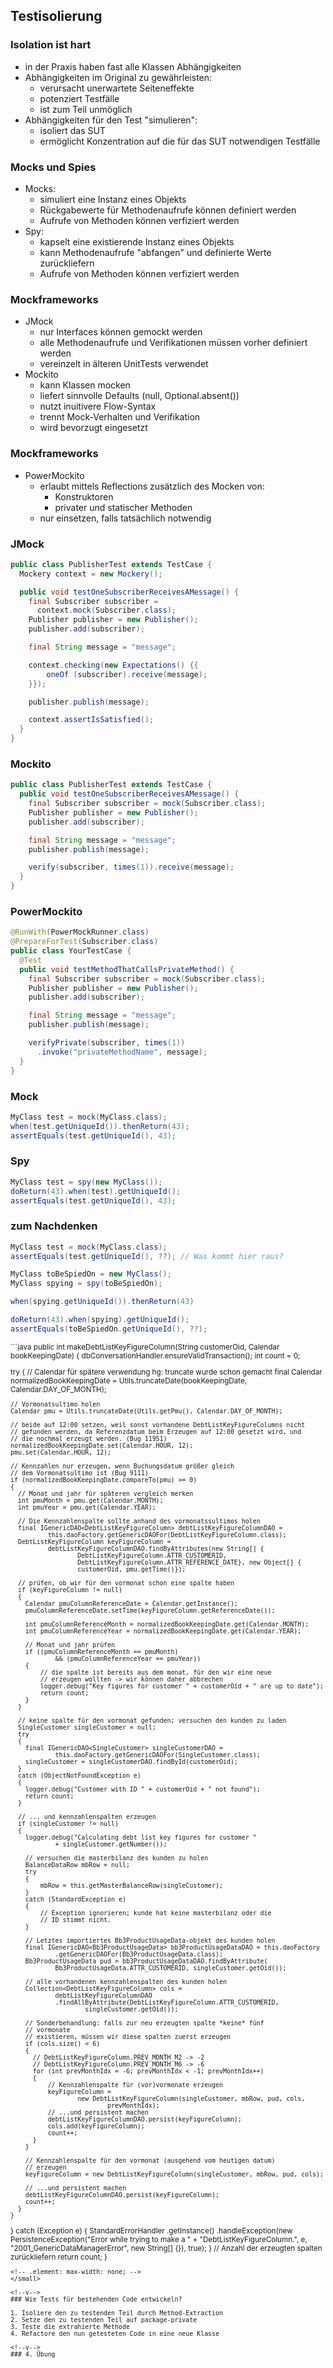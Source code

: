 <!--s-->
## Testisolierung

<!--v-->
### Isolation ist hart

* in der Praxis haben fast alle Klassen Abhängigkeiten
* Abhängigkeiten im Original zu gewährleisten:
  * verursacht unerwartete Seiteneffekte
  * potenziert Testfälle
  * ist zum Teil unmöglich
* Abhängigkeiten für den Test "simulieren": <!-- .element: class="fragment" data-fragment-index="2" -->
  * isoliert das SUT
  * ermöglicht Konzentration auf die für das SUT notwendigen Testfälle

<!--v-->
### Mocks und Spies

* Mocks:
  * simuliert eine Instanz eines Objekts
  * Rückgabewerte für Methodenaufrufe können definiert werden
  * Aufrufe von Methoden können verfiziert werden
* Spy:
  * kapselt eine existierende Instanz eines Objekts
  * kann Methodenaufrufe "abfangen" und definierte Werte zurückliefern
  * Aufrufe von Methoden können verfiziert werden

<!--v-->
### Mockframeworks

* JMock
  * nur Interfaces können gemockt werden
  * alle Methodenaufrufe und Verifikationen müssen vorher definiert werden
  * vereinzelt in älteren UnitTests verwendet
* Mockito
  * kann Klassen mocken
  * liefert sinnvolle Defaults (null, Optional.absent())
  * nutzt inuitivere Flow-Syntax
  * trennt Mock-Verhalten und Verifikation
  * wird bevorzugt eingesetzt

<!--v-->
### Mockframeworks

* PowerMockito
  * erlaubt mittels Reflections zusätzlich des Mocken von:
    * Konstruktoren
    * privater und statischer Methoden
  * nur einsetzen, falls tatsächlich notwendig

<!--v-->
### JMock

```java
public class PublisherTest extends TestCase {
  Mockery context = new Mockery();

  public void testOneSubscriberReceivesAMessage() {
    final Subscriber subscriber =
      context.mock(Subscriber.class);
    Publisher publisher = new Publisher();
    publisher.add(subscriber);

    final String message = "message";

    context.checking(new Expectations() {{
        oneOf (subscriber).receive(message);
    }});

    publisher.publish(message);

    context.assertIsSatisfied();
  }
}
```

<!--v-->
### Mockito

```java
public class PublisherTest extends TestCase {
  public void testOneSubscriberReceivesAMessage() {
    final Subscriber subscriber = mock(Subscriber.class);
    Publisher publisher = new Publisher();
    publisher.add(subscriber);

    final String message = "message";
    publisher.publish(message);

    verify(subscriber, times(1)).receive(message);
  }
}
```

<!--v-->
### PowerMockito

```java
@RunWith(PowerMockRunner.class)
@PrepareForTest(Subscriber.class)
public class YourTestCase {
  @Test
  public void testMethodThatCallsPrivateMethod() {
    final Subscriber subscriber = mock(Subscriber.class);
    Publisher publisher = new Publisher();
    publisher.add(subscriber);

    final String message = "message";
    publisher.publish(message);

    verifyPrivate(subscriber, times(1))
      .invoke("privateMethodName", message);
  }
}
```

<!--v-->
### Mock

```java
MyClass test = mock(MyClass.class);
when(test.getUniqueId()).thenReturn(43);
assertEquals(test.getUniqueId(), 43);
```

### Spy

```java
MyClass test = spy(new MyClass());
doReturn(43).when(test).getUniqueId();
assertEquals(test.getUniqueId(), 43);
```

<!--v-->
### zum  Nachdenken

```java
MyClass test = mock(MyClass.class);
assertEquals(test.getUniqueId(), ??); // Was kommt hier raus?

MyClass toBeSpiedOn = new MyClass();
MyClass spying = spy(toBeSpiedOn);

when(spying.getUniqueId()).thenReturn(43)

doReturn(43).when(spying).getUniqueId();
assertEquals(toBeSpiedOn.getUniqueId(), ??);
```

<!--v-->
<small>
```java
public int makeDebtListKeyFigureColumn(String customerOid, Calendar bookKeepingDate)
{
  dbConversationHandler.ensureValidTransaction();
  int count = 0;

  try
  {
    // Calendar für spätere verwendung hg: truncate wurde schon gemacht
    final Calendar normalizedBookKeepingDate =
            Utils.truncateDate(bookKeepingDate, Calendar.DAY_OF_MONTH);

    // Vormonatsultimo holen
    Calendar pmu = Utils.truncateDate(Utils.getPmu(), Calendar.DAY_OF_MONTH);

    // beide auf 12:00 setzen, weil sonst vorhandene DebtListKeyFigureColumns nicht
    // gefunden werden, da Referenzdatum beim Erzeugen auf 12:00 gesetzt wird, und
    // die nochmal erzeugt werden. (Bug 11951)
    normalizedBookKeepingDate.set(Calendar.HOUR, 12);
    pmu.set(Calendar.HOUR, 12);

    // Kennzahlen nur erzeugen, wenn Buchungsdatum größer gleich
    // dem Vormonatsultimo ist (Bug 9111)
    if (normalizedBookKeepingDate.compareTo(pmu) >= 0)
    {
      // Monat und jahr für späteren vergleich merken
      int pmuMonth = pmu.get(Calendar.MONTH);
      int pmuYear = pmu.get(Calendar.YEAR);

      // Die Kennzahlenspalte sollte anhand des vormonatssultimos holen
      final IGenericDAO<DebtListKeyFigureColumn> debtListKeyFigureColumnDAO =
              this.daoFactory.getGenericDAOFor(DebtListKeyFigureColumn.class);
      DebtListKeyFigureColumn keyFigureColumn =
              debtListKeyFigureColumnDAO.findByAttributes(new String[] {
                      DebtListKeyFigureColumn.ATTR_CUSTOMERID,
                      DebtListKeyFigureColumn.ATTR_REFERENCE_DATE}, new Object[] {
                      customerOid, pmu.getTime()});

      // prüfen, ob wir für den vormonat schon eine spalte haben
      if (keyFigureColumn != null)
      {
        Calendar pmuColumnReferenceDate = Calendar.getInstance();
        pmuColumnReferenceDate.setTime(keyFigureColumn.getReferenceDate());

        int pmuColumnReferenceMonth = normalizedBookKeepingDate.get(Calendar.MONTH);
        int pmuColumnReferenceYear = normalizedBookKeepingDate.get(Calendar.YEAR);

        // Monat und jahr prüfen
        if ((pmuColumnReferenceMonth == pmuMonth)
                && (pmuColumnReferenceYear == pmuYear))
        {
            // die spalte ist bereits aus dem monat, für den wir eine neue
            // erzeugen wollten -> wir können daher abbrechen
            logger.debug("Key figures for customer " + customerOid + " are up to date");
            return count;
        }
      }

      // keine spalte für den vormonat gefunden; versuchen den kunden zu laden
      SingleCustomer singleCustomer = null;
      try
      {
        final IGenericDAO<SingleCustomer> singleCustomerDAO =
                this.daoFactory.getGenericDAOFor(SingleCustomer.class);
        singleCustomer = singleCustomerDAO.findById(customerOid);
      }
      catch (ObjectNotFoundException e)
      {
        logger.debug("Customer with ID " + customerOid + " not found");
        return count;
      }

      // ... und kennzahlenspalten erzeugen
      if (singleCustomer != null)
      {
        logger.debug("Calculating debt list key figures for customer "
                + singleCustomer.getNumber());

        // versuchen die masterbilanz des kunden zu holen
        BalanceDataRow mbRow = null;
        try
        {
            mbRow = this.getMasterBalanceRow(singleCustomer);
        }
        catch (StandardException e)
        {
            // Exception ignorieren; kunde hat keine masterbilanz oder die
            // ID stimmt nicht.
        }

        // Letztes importiertes Bb3ProductUsageData-objekt des kunden holen
        final IGenericDAO<Bb3ProductUsageData> bb3ProductUsageDataDAO = this.daoFactory
                .getGenericDAOFor(Bb3ProductUsageData.class);
        Bb3ProductUsageData pud = bb3ProductUsageDataDAO.findByAttribute(
                Bb3ProductUsageData.ATTR_CUSTOMERID, singleCustomer.getOid());

        // alle vorhandenen kennzahlenspalten des kunden holen
        Collection<DebtListKeyFigureColumn> cols =
                debtListKeyFigureColumnDAO
                .findAllByAttribute(DebtListKeyFigureColumn.ATTR_CUSTOMERID,
                        singleCustomer.getOid());

        // Sonderbehandlung: falls zur neu erzeugten spalte *keine* fünf
        // vormonate
        // existieren, müssen wir diese spalten zuerst erzeugen
        if (cols.size() < 6)
        {
          // DebtListKeyFigureColumn.PREV_MONTH_M2 -> -2
          // DebtListKeyFigureColumn.PREV_MONTH_M6 -> -6
          for (int prevMonthIdx = -6; prevMonthIdx < -1; prevMonthIdx++)
          {
              // Kennzahlenspalte für (vor)vormonate erzeugen
              keyFigureColumn =
                      new DebtListKeyFigureColumn(singleCustomer, mbRow, pud, cols,
                              prevMonthIdx);
              // ...und persistent machen
              debtListKeyFigureColumnDAO.persist(keyFigureColumn);
              cols.add(keyFigureColumn);
              count++;
          }
        }

        // Kennzahlenspalte für den vormonat (ausgehend vom heutigen datum)
        // erzeugen
        keyFigureColumn = new DebtListKeyFigureColumn(singleCustomer, mbRow, pud, cols);

        // ...und persistent machen
        debtListKeyFigureColumnDAO.persist(keyFigureColumn);
        count++;
      }
    }
  }
  catch (Exception e)
  {
      StandardErrorHandler
              .getInstance()
              .handleException(new PersistenceException("Error while trying to make a "
                                       + "DebtListKeyFigureColumn.", e,
                                       "2001_GenericDataManagerError", new String[] {}), true);
  }
  // Anzahl der erzeugten spalten zurückliefern
  return count;
}
```
<!-- .element: max-width: none; -->
</small>

<!--v-->
### Wie Tests für bestehenden Code entwickeln?

1. Isoliere den zu testenden Teil durch Method-Extraction
2. Setze den zu testenden Teil auf package-private
3. Teste die extrahierte Methode
4. Refactore den nun getesteten Code in eine neue Klasse

<!--v-->
### 4. Übung
